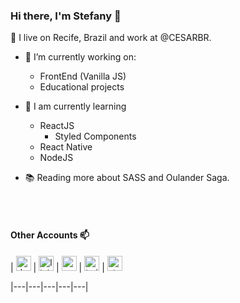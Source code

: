 ### Hi there, I'm Stefany 👋

<!--
**StefanyVasc/StefanyVasc** is a ✨ _special_ ✨ repository because its `README.md` (this file) appears on your GitHub profile.

Here are some ideas to get you started:

- 🔭 I’m currently working on ...
- 🌱 I’m currently learning ...
- 👯 I’m looking to collaborate on ...
- 🤔 I’m looking for help with ...
- 💬 Ask me about ...
- 📫 How to reach me: ...
- 😄 Pronouns: ...
- ⚡ Fun fact: ...
-->

📌 I live on Recife, Brazil and work at @CESARBR.

- 🔭 I’m currently working on:
  - FrontEnd (Vanilla JS)
  - Educational projects
  
- 🌱 I am currently learning
  -  ReactJS 
     -  Styled Components
  -  React Native
  -  NodeJS
 
- 📚   Reading more about SASS and Oulander Saga. 
<br/>

<br/>

#### Other Accounts 📫

| [<img src="https://raw.githubusercontent.com/StefanyVasc/StefanyVasc/masterassetsg/dev.png" alt="dev logo" width="24">](https://dev.to/stefanyvasc) | [<img src="https://raw.githubusercontent.com/StefanyVasc/StefanyVasc/master/assets/linkedin.png" alt="linkedin logo" width="24">](https://www.linkedin.com/in/stefanyvasconcelos/) | [<img src="https://raw.githubusercontent.com/StefanyVasc/StefanyVasc/master/assets/medium.png" alt="medium logo" width="24">](https://medium.com/@stefany.vasc.sa) | [<img src="https://raw.githubusercontent.com/StefanyVasc/StefanyVasc/master/assets/twitter.jpg" alt="twitter logo" width="24">](https://twitter.com/stefany_vasc) | [<img src="https://raw.githubusercontent.com/StefanyVasc/StefanyVasc/master/assets/steam.svg" alt="stack logo" width="24">](https://steamcommunity.com/id/SteVasc/) 

|---|---|---|---|---|


